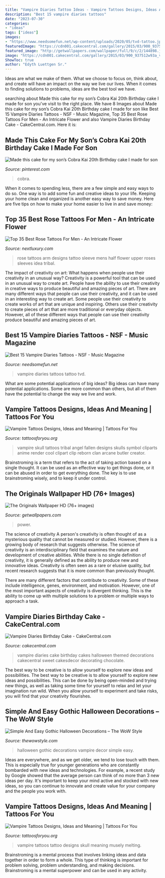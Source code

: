 ```yaml
---
title: "Vampire Diaries Tattoo Ideas - Vampire Tattoos Designs, Ideas And Meaning"
description: "Best 15 vampire diaries tattoos"
date: "2023-07-30"
categories:
- "ideas"
tags: ["ideas"]
images:
- "https://www.needsomefun.net/wp-content/uploads/2020/05/tvd-tattoo.jpg"
featuredImage: "https://cdn001.cakecentral.com/gallery/2015/03/900_937512w93a_vampire-diaries-birthday-cake.jpg"
featured_image: "http://getwallpapers.com/wallpaper/full/9/c/2/144898.jpg"
image: "https://cdn001.cakecentral.com/gallery/2015/03/900_937512w93a_vampire-diaries-birthday-cake.jpg"
ShowToc: true
author: "Edyth Luettgen Sr."
---
```



Ideas are what we make of them. What we choose to focus on, think about, and create will have an impact on the way we live our lives. When it comes to finding solutions to problems, ideas are the best tool we have.

	

		
searching about Made this cake for my son’s Cobra Kai 20th Birthday cake I made for son you've visit to the right place. We have 8 Images about Made this cake for my son’s Cobra Kai 20th Birthday cake I made for son like Best 15 Vampire Diaries Tattoos - NSF - Music Magazine, Top 35 Best Rose Tattoos For Men - An Intricate Flower and also Vampire Diaries Birthday Cake - CakeCentral.com. Here it is:
		
    
## Made This Cake For My Son’s Cobra Kai 20th Birthday Cake I Made For Son

<img loading=lazy src="https://i.pinimg.com/736x/c7/d3/de/c7d3de7b0f48753f6062cddb0a5b458b.jpg" onerror="this.onerror=null;this.src='https://tse2.mm.bing.net/th?id=OIP.-HDP5iYLaRxNKruJyjnD3wHaJ3&amp;pid=15.1';" alt="Made this cake for my son’s Cobra Kai 20th Birthday cake I made for son">

_Source: pinterest.com_

>cobra. 

	

When it comes to spending less, there are a few simple and easy ways to do so. One way is to add some fun and creative ideas to your life. Keeping your home clean and organized is another easy way to save money. Here are five tips on how to make your home easier to live in and save money: 

    
## Top 35 Best Rose Tattoos For Men - An Intricate Flower

<img loading=lazy src="http://nextluxury.com/wp-content/uploads/rose-arm-tattoos-for-men.jpg" onerror="this.onerror=null;this.src='https://tse2.mm.bing.net/th?id=OIP.WldD3T-psBeyEhQ-68Ym1AAAAA&amp;pid=15.1';" alt="Top 35 Best Rose Tattoos For Men - An Intricate Flower">

_Source: nextluxury.com_

>rose tattoos arm designs tattoo sleeve mens half flower upper roses sleeves idea tribal. 

	

The impact of creativity on art: What happens when people use their creativity in an unusual way?
Creativity is a powerful tool that can be used in an unusual way to create art. People have the ability to use their creativity in creative ways to produce beautiful and amazing pieces of art. There are many different ways that people can use their creativity, and it can be used in an interesting way to create art. Some people use their creativity to create works of art that are unique and inspiring. Others use their creativity to create pieces of art that are more traditional or everyday objects. However, all of these different ways that people can use their creativity produce beautiful and amazing pieces of art.

    
## Best 15 Vampire Diaries Tattoos - NSF - Music Magazine

<img loading=lazy src="https://www.needsomefun.net/wp-content/uploads/2020/05/tvd-tattoo.jpg" onerror="this.onerror=null;this.src='https://tse3.mm.bing.net/th?id=OIP.4O8p7B0pYoegtX9SlKFqXgHaFz&amp;pid=15.1';" alt="Best 15 Vampire Diaries Tattoos - NSF - Music Magazine">

_Source: needsomefun.net_

>vampire diaries tattoos tattoo tvd. 

	

What are some potential applications of big ideas?
Big ideas can have many potential applications. Some are more common than others, but all of them have the potential to change the way we live and work.

    
## Vampire Tattoos Designs, Ideas And Meaning | Tattoos For You

<img loading=lazy src="https://www.tattoosforyou.org/wp-content/uploads/2016/03/Vampire-Tribal-Tattoos.jpg" onerror="this.onerror=null;this.src='https://tse3.mm.bing.net/th?id=OIP.y4K_d5NepOqTwTwpUPjujAHaKj&amp;pid=15.1';" alt="Vampire Tattoos Designs, Ideas and Meaning | Tattoos For You">

_Source: tattoosforyou.org_

>vampire skull tattoos tribal angel fallen designs skulls symbol cliparts anime render cool clipart clip reborn clan arcane butler creator. 

	

Brainstroming is a term that refers to the act of taking action based on a single thought. It can be used as an effective way to get things done, or it can be abused in order to get everything done. The key is to use brainstroming wisely, and to keep it under control.

    
## The Originals Wallpaper HD (76+ Images)

<img loading=lazy src="http://getwallpapers.com/wallpaper/full/9/c/2/144898.jpg" onerror="this.onerror=null;this.src='https://tse4.mm.bing.net/th?id=OIP.54sjD3YJPiPaDYD87J2BJAHaEK&amp;pid=15.1';" alt="The Originals Wallpaper HD (76+ images)">

_Source: getwallpapers.com_

>power. 

	

The science of creativity
A person's creativity is often thought of as a mysterious quality that cannot be measured or studied. However, there is a growing body of research that suggests otherwise. The science of creativity is an interdisciplinary field that examines the nature and development of creative abilities.
While there is no single definition of creativity, it is generally defined as the ability to produce new and innovative ideas. Creativity is often seen as a rare or elusive quality, but recent research suggests that it is more common than previously thought.

There are many different factors that contribute to creativity. Some of these include intelligence, genes, environment, and motivation. However, one of the most important aspects of creativity is divergent thinking. This is the ability to come up with multiple solutions to a problem or multiple ways to approach a task.

    
## Vampire Diaries Birthday Cake - CakeCentral.com

<img loading=lazy src="https://cdn001.cakecentral.com/gallery/2015/03/900_937512w93a_vampire-diaries-birthday-cake.jpg" onerror="this.onerror=null;this.src='https://tse4.mm.bing.net/th?id=OIP.xolqmEeaMuNqT57vTU07xgHaLH&amp;pid=15.1';" alt="Vampire Diaries Birthday Cake - CakeCentral.com">

_Source: cakecentral.com_

>vampire diaries cake birthday cakes halloween themed decorations cakecentral sweet cakesdecor decorating chocolate. 

	

The best way to be creative is to allow yourself to explore new ideas and possibilities.
The best way to be creative is to allow yourself to explore new ideas and possibilities. This can be done by being open-minded and trying new things, as well as taking some time for yourself to relax and let your imagination run wild. When you allow yourself to experiment and take risks, you will find that your creativity flourishes.

    
## Simple And Easy Gothic Halloween Decorations – The WoW Style

<img loading=lazy src="http://thewowstyle.com/wp-content/uploads/2016/06/Vampire-Gothic-Halloween-Decorations.jpg" onerror="this.onerror=null;this.src='https://tse1.mm.bing.net/th?id=OIP.NncWgx-upresXVMKUq9V7gHaJ4&amp;pid=15.1';" alt="Simple And Easy Gothic Halloween Decorations – The WoW Style">

_Source: thewowstyle.com_

>halloween gothic decorations vampire decor simple easy. 

	

Ideas are everywhere, and as we get older, we tend to lose touch with them. This is especially true for younger generations who are constantly bombarded with new ideas and technologies. For example, a recent study by Google showed that the average person can think of no more than 3 new ideas per day. It's important to keep your mind active and stocked with new ideas, so you can continue to innovate and create value for your company and the people you work with.

    
## Vampire Tattoos Designs, Ideas And Meaning | Tattoos For You

<img loading=lazy src="https://www.tattoosforyou.org/wp-content/uploads/2016/03/Vampire-Tattoo-Ideas.jpg" onerror="this.onerror=null;this.src='https://tse2.mm.bing.net/th?id=OIP.9-qejpZW4nZNQfMeyv9vlgHaK1&amp;pid=15.1';" alt="Vampire Tattoos Designs, Ideas and Meaning | Tattoos For You">

_Source: tattoosforyou.org_

>vampire tattoos tattoo designs skull meaning musely melting. 

	

Brainstroming is a mental process that involves linking ideas and data together in order to form a whole. This type of thinking is important for problem solving, problem understanding, and making decisions. Brainstroming is a mental superpower and can be used in any activity.

